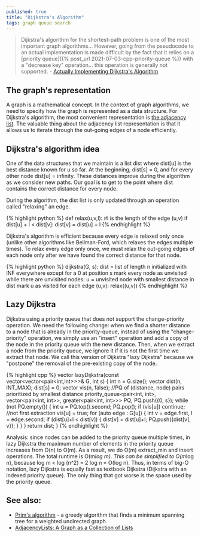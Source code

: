 ```yaml
---
published: true
title: "Dijkstra's Algorithm"
tags: graph queue search
---
```

> Dijkstra's algorithm for the shortest-path problem is one of the most important graph algorithms... However, going from the pseudocode to an actual implementation is made difficult by the fact that it relies on a [priority queue]({% post_url 2021-07-03-cpp-priority-queue %}) with a "decrease key" operation... this operation is generally not supported. - [Actually Implementing Dijkstra's Algorithm](http://nmamano.com/blog/dijkstra/dijkstra.html)

## The graph's representation

A graph is a mathematical concept. In the context of graph algorithms, we need to specify how the graph is represented as a data structure. For Dijkstra's algorithm, the most convenient representation is [the adjacency list](https://en.wikipedia.org/wiki/Adjacency_list). The valuable thing about the adjacency list representation is that it allows us to iterate through the out-going edges of a node efficiently.

## Dijkstra's algorithm idea

One of the data structures that we maintain is a list dist where dist[u] is the best distance known for u so far. At the beginning, dist[s] = 0, and for every other node dist[u] = infinity. These distances improve during the algorithm as we consider new paths. Our goal is to get to the point where dist contains the correct distance for every node.

During the algorithm, the dist list is only updated through an operation called "relaxing" an edge.

{% highlight python %}
def relax(u,v,l): #l is the length of the edge (u,v)
    if dist[u] + l < dist[v]:
        dist[v] = dist[u] + l
{% endhighlight %}

Dijkstra's algorithm is efficient because every edge is relaxed only once (unlike other algorithms like Bellman-Ford, which relaxes the edges multiple times). To relax every edge only once, we must relax the out-going edges of each node only after we have found the correct distance for that node.

{% highlight python %}
dijkstra(G, s):
    dist = list of length n initialized with INF everywhere except for a 0 at position s
    mark every node as unvisited
    while there are unvisited nodes:
        u = unvisited node with smallest distance in dist
        mark u as visited
        for each edge (u,v):
            relax((u,v))
{% endhighlight %}

## Lazy Dijkstra

Dijkstra using a priority queue that does not support the change-priority operation. We need the following change: when we find a shorter distance to a node that is already in the priority-queue, instead of using the "change-priority" operation, we simply use an "insert" operation and add a copy of the node in the priority queue with the new distance. Then, when we extract a node from the priority queue, we ignore it if it is not the first time we extract that node. We call this version of Dijkstra "lazy Dijkstra" because we "postpone" the removal of the pre-existing copy of the node.

{% highlight cpp %}
vector<int> lazyDijkstra(const vector<vector<pair<int,int>>>& G, int s) {
    int n = G.size();
    vector<int> dist(n, INT_MAX);
    dist[s] = 0;
    vector<int> vis(n, false);
    //PQ of (distance, node) pairs prioritized by smallest distance
    priority_queue<pair<int, int>, vector<pair<int, int>>, greater<pair<int, int>>> PQ;
    PQ.push({0, s});
    while (not PQ.empty()) {
        int u = PQ.top().second;
        PQ.pop();
        if (vis[u]) continue; //not first extraction
        vis[u] = true;
        for (auto edge : G[u]) {
            int v = edge.first, l = edge.second;
            if (dist[u]+l < dist[v]) {
                dist[v] = dist[u]+l;
                PQ.push({dist[v], v});
            }
        }
    }
    return dist;
}
{% endhighlight %}

Analysis: since nodes can be added to the priority queue multiple times, in lazy Dijkstra the maximum number of elements in the priority queue increases from O(n) to O(m). As a result, we do O(m) extract_min and insert operations. The total runtime is O(m*log m). This can be simplified to O(m*log n), because log m < log (n^2) = 2 log n = O(log n). Thus, in terms of big-O notation, lazy Dijkstra is equally fast as textbook Dijkstra (Dijkstra with an indexed priority queue). The only thing that got worse is the space used by the priority queue.

## See also:
- [Prim's algorithm](https://en.wikipedia.org/wiki/Prim%27s_algorithm) - a greedy algorithm that finds a minimum spanning tree for a weighted undirected graph.
- [AdjacencyLists: A Graph as a Collection of Lists ](http://opendatastructures.org/versions/edition-0.1e/ods-java/12_2_AdjacencyLists_Graph_a.html)

